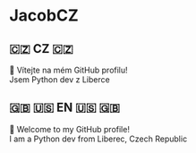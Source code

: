 # JacobCZ
## 🇨🇿 CZ 🇨🇿
👋 Vítejte na mém GitHub profilu!  
Jsem Python dev z Liberce

## :uk: :us: EN :us: :uk:
👋 Welcome to my GitHub profile!  
I am a Python dev from Liberec, Czech Republic
